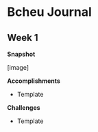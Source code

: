 # Bcheu Journal

## Week 1

**Snapshot**

[image]

**Accomplishments**

- Template

**Challenges**

- Template
